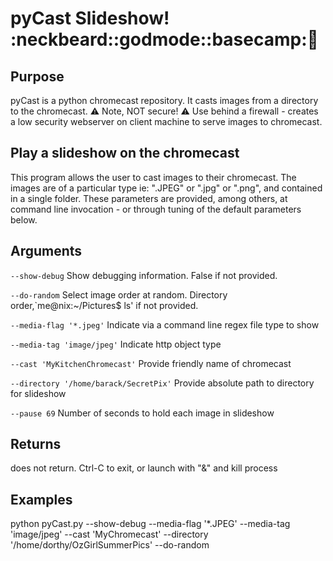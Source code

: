 # pyCast Slideshow! :neckbeard::godmode::basecamp::100:

## Purpose
pyCast is a python chromecast repository. It casts images from a directory to the chromecast.
 :warning: Note, NOT secure! :warning: Use behind a firewall - creates a low security webserver on client machine to serve images to chromecast.

## Play a slideshow on the chromecast
This program allows the user to cast images to their chromecast.
The images are of a particular type ie: ".JPEG" or ".jpg" or ".png",
and contained in a single folder. These parameters are provided,
among others, at command line invocation - or through tuning of
the default parameters below.

## Arguments
`--show-debug`
    Show debugging information. False if not provided.

`--do-random`
    Select image order at random. Directory order,`me@nix:~/Pictures$ ls'
    if not provided.

`--media-flag '*.jpeg'`
    Indicate via a command line regex file type to show

`--media-tag 'image/jpeg'`
    Indicate http object type

`--cast 'MyKitchenChromecast'`
    Provide friendly name of chromecast

`--directory '/home/barack/SecretPix'`
    Provide absolute path to directory for slideshow

`--pause 69`
    Number of seconds to hold each image in slideshow

## Returns
does not return. Ctrl-C to exit, or launch with "&" and kill process

## Examples
python pyCast.py --show-debug --media-flag '*.JPEG' --media-tag 'image/jpeg'
--cast 'MyChromecast' --directory '/home/dorthy/OzGirlSummerPics' --do-random


